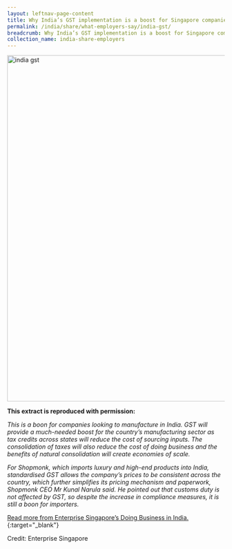 ```yaml
---
layout: leftnav-page-content
title: Why India’s GST implementation is a boost for Singapore companies
permalink: /india/share/what-employers-say/india-gst/
breadcrumb: Why India’s GST implementation is a boost for Singapore companies
collection_name: india-share-employers
---
```


<img src="\images\india-employers\india-gst.jpg" alt="india gst" style="width:800px;" />

**This extract is reproduced with permission:**

*This is a boon for companies looking to manufacture in India. GST will provide a much-needed boost for the country’s manufacturing sector as tax credits across states will reduce the cost of sourcing inputs. The consolidation of taxes will also reduce the cost of doing business and the benefits of natural consolidation will create economies of scale.*

*For Shopmonk, which imports luxury and high-end products into India, standardised GST allows the company’s prices to be consistent across the country, which further simplifies its pricing mechanism and paperwork, Shopmonk CEO Mr Kunal Narula said. He pointed out that customs duty is not affected by GST, so despite the increase in compliance measures, it is still a boon for importers.*

[Read more from Enterprise Singapore’s Doing Business in India.](https://ie.enterprisesg.gov.sg/IE-Blog/iAdvisory-Seminar-India-GST/Why-India-s-GST-implementation-is-a-boost-for-Singapore-companies){:target="_blank"}

Credit: Enterprise Singapore